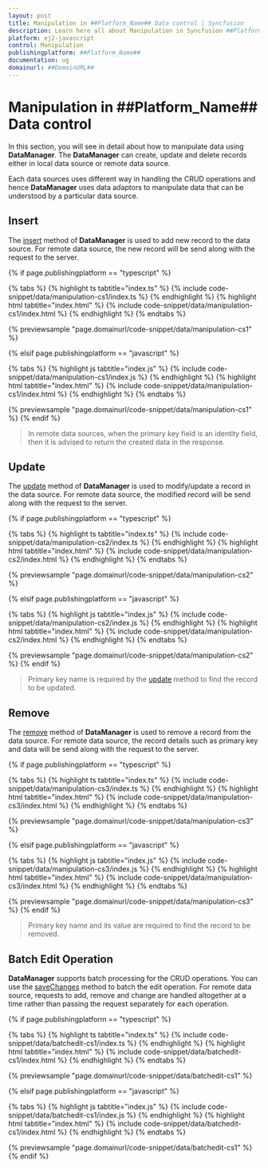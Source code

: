 ```yaml
---
layout: post
title: Manipulation in ##Platform_Name## Data control | Syncfusion
description: Learn here all about Manipulation in Syncfusion ##Platform_Name## Data control of Syncfusion Essential JS 2 and more.
platform: ej2-javascript
control: Manipulation 
publishingplatform: ##Platform_Name##
documentation: ug
domainurl: ##DomainURL##
---
```


# Manipulation in ##Platform_Name## Data control

In this section, you will see in detail about how to manipulate data using **DataManager**. The **DataManager** can create, update and delete records either in local data source or remote data source.

Each data sources uses different way in handling the CRUD operations and hence **DataManager** uses data adaptors to manipulate data that can be understood by a particular data source.

## Insert

The [insert](../api/data/dataManager/#insert) method of **DataManager** is used to add new record to the data source. For remote data source, the new record will be send along with the request to the server.

{% if page.publishingplatform == "typescript" %}

 {% tabs %}
{% highlight ts tabtitle="index.ts" %}
{% include code-snippet/data/manipulation-cs1/index.ts %}
{% endhighlight %}
{% highlight html tabtitle="index.html" %}
{% include code-snippet/data/manipulation-cs1/index.html %}
{% endhighlight %}
{% endtabs %}
        
{% previewsample "page.domainurl/code-snippet/data/manipulation-cs1" %}

{% elsif page.publishingplatform == "javascript" %}

{% tabs %}
{% highlight js tabtitle="index.js" %}
{% include code-snippet/data/manipulation-cs1/index.js %}
{% endhighlight %}
{% highlight html tabtitle="index.html" %}
{% include code-snippet/data/manipulation-cs1/index.html %}
{% endhighlight %}
{% endtabs %}

{% previewsample "page.domainurl/code-snippet/data/manipulation-cs1" %}
{% endif %}

> In remote data sources, when the primary key field is an identity field, then it is advised to return the created data in the response.

## Update

The [update](../api/data/dataManager/#update) method of **DataManager** is used to modify/update a record in the data source. For remote data source, the modified record will be send along with the request to the server.

{% if page.publishingplatform == "typescript" %}

 {% tabs %}
{% highlight ts tabtitle="index.ts" %}
{% include code-snippet/data/manipulation-cs2/index.ts %}
{% endhighlight %}
{% highlight html tabtitle="index.html" %}
{% include code-snippet/data/manipulation-cs2/index.html %}
{% endhighlight %}
{% endtabs %}
        
{% previewsample "page.domainurl/code-snippet/data/manipulation-cs2" %}

{% elsif page.publishingplatform == "javascript" %}

{% tabs %}
{% highlight js tabtitle="index.js" %}
{% include code-snippet/data/manipulation-cs2/index.js %}
{% endhighlight %}
{% highlight html tabtitle="index.html" %}
{% include code-snippet/data/manipulation-cs2/index.html %}
{% endhighlight %}
{% endtabs %}

{% previewsample "page.domainurl/code-snippet/data/manipulation-cs2" %}
{% endif %}

> Primary key name is required by the [update](../api/data/dataManager/#update) method to find the record to be updated.

## Remove

The [remove](../api/data/dataManager/#remove) method of **DataManager** is used to remove a record from the data source. For remote data source, the record details such as primary key and data will be send along with the request to the server.

{% if page.publishingplatform == "typescript" %}

 {% tabs %}
{% highlight ts tabtitle="index.ts" %}
{% include code-snippet/data/manipulation-cs3/index.ts %}
{% endhighlight %}
{% highlight html tabtitle="index.html" %}
{% include code-snippet/data/manipulation-cs3/index.html %}
{% endhighlight %}
{% endtabs %}
        
{% previewsample "page.domainurl/code-snippet/data/manipulation-cs3" %}

{% elsif page.publishingplatform == "javascript" %}

{% tabs %}
{% highlight js tabtitle="index.js" %}
{% include code-snippet/data/manipulation-cs3/index.js %}
{% endhighlight %}
{% highlight html tabtitle="index.html" %}
{% include code-snippet/data/manipulation-cs3/index.html %}
{% endhighlight %}
{% endtabs %}

{% previewsample "page.domainurl/code-snippet/data/manipulation-cs3" %}
{% endif %}

> Primary key name and its value are required to find the record to be removed.

## Batch Edit Operation

**DataManager** supports batch processing for the CRUD operations. You can use the [saveChanges](../api/data/dataManager/#savechanges) method to batch the edit operation. For remote data source, requests to add, remove and change are handled altogether at a time rather than passing the request separately for each operation.

{% if page.publishingplatform == "typescript" %}

 {% tabs %}
{% highlight ts tabtitle="index.ts" %}
{% include code-snippet/data/batchedit-cs1/index.ts %}
{% endhighlight %}
{% highlight html tabtitle="index.html" %}
{% include code-snippet/data/batchedit-cs1/index.html %}
{% endhighlight %}
{% endtabs %}
        
{% previewsample "page.domainurl/code-snippet/data/batchedit-cs1" %}

{% elsif page.publishingplatform == "javascript" %}

{% tabs %}
{% highlight js tabtitle="index.js" %}
{% include code-snippet/data/batchedit-cs1/index.js %}
{% endhighlight %}
{% highlight html tabtitle="index.html" %}
{% include code-snippet/data/batchedit-cs1/index.html %}
{% endhighlight %}
{% endtabs %}

{% previewsample "page.domainurl/code-snippet/data/batchedit-cs1" %}
{% endif %}